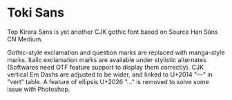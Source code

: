 # Toki Sans
Top Kirara Sans is yet another CJK gothic font based on Source Han Sans CN Medium. 

Gothic-style exclamation and question marks are replaced with manga-style marks. 
Italic exclamation marks are available under stylistic alternates (Softwares need OTF feature support to display them correctly). 
CJK vertical Em Dashs are adjusted to be wider, and linked to U+2014 "—" in "vert" table. 
A feature of ellipsis U+2026 "…" is removed to solve some issue with Photoshop. 
